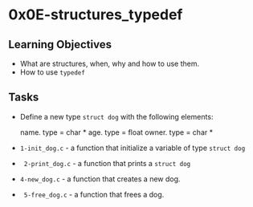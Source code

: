 # 0x0E-structures_typedef

## Learning Objectives

- What are structures, when, why and how to use them.
- How to use `typedef`

## Tasks

- Define a new type `struct dog` with the following elements:

	name. type = char *
	age. type = float
	owner. type = char *

- `1-init_dog.c` -  a function that initialize a variable of type `struct dog`

- ` 2-print_dog.c` - a function that prints a `struct dog`

- `4-new_dog.c` -  a function that creates a new dog.

- ` 5-free_dog.c` - a function that frees a dog.
